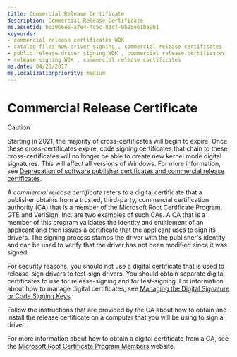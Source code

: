 ```yaml
---
title: Commercial Release Certificate
description: Commercial Release Certificate
ms.assetid: bc3966e6-a7e4-4c5c-8dcf-9b95e61ba9b1
keywords:
- commercial release certificates WDK
- catalog files WDK driver signing , commercial release certificates
- public release driver signing WDK , commercial release certificates
- release signing WDK , commercial release certificates
ms.date: 04/20/2017
ms.localizationpriority: medium
---
```


# Commercial Release Certificate

 > [!CAUTION] 
 > Starting in 2021, the majority of cross-certificates will begin to expire. Once these cross-certificates expire, code signing certificates that chain to these cross-certificates will no longer be able to create new kernel mode digital signatures. This will affect all versions of Windows. For more information, see [Deprecation of software publisher certificates and commercial release certificates](deprecation-of-software-publisher-certificates-and-commercial-release-certificates.md).
 
A *commercial release certificate* refers to a digital certificate that a publisher obtains from a trusted, third-party, commercial certification authority (CA) that is a member of the Microsoft Root Certificate Program. GTE and VeriSign, Inc. are two examples of such CAs. A CA that is a member of this program validates the identity and entitlement of an applicant and then issues a certificate that the applicant uses to sign its drivers. The signing process stamps the driver with the publisher's identity and can be used to verify that the driver has not been modified since it was signed.

For security reasons, you should not use a digital certificate that is used to release-sign drivers to test-sign drivers. You should obtain separate digital certificates to use for release-signing and for test-signing. For information about how to manage digital certificates, see [Managing the Digital Signature or Code Signing Keys](managing-the-digital-signature-or-code-signing-keys.md).

Follow the instructions that are provided by the CA about how to obtain and install the release certificate on a computer that you will be using to sign a driver.

For more information about how to obtain a digital certificate from a CA, see the [Microsoft Root Certificate Program Members](/previous-versions/ms995347(v=msdn.10)) website.

 

